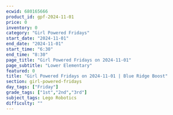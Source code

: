 ```yaml
---
ecwid: 680165666
product_id: gpf-2024-11-01
price: 0
inventory: 0
category: "Girl Powered Fridays"
start_date: "2024-11-01"
end_date: "2024-11-01"
start_time: "6:30"
end_time: "8:30"
page_title: "Girl Powered Fridays on 2024-11-01"
page_subtitle: "Lower Elementary"
featured: 0
title: "Girl Powered Fridays on 2024-11-01 | Blue Ridge Boost"
section: girl-powered-fridays
day_tags: ["Friday"]
grade_tags: ["1st","2nd","3rd"]
subject_tags: Lego Robotics
difficulty: ""
---
```


